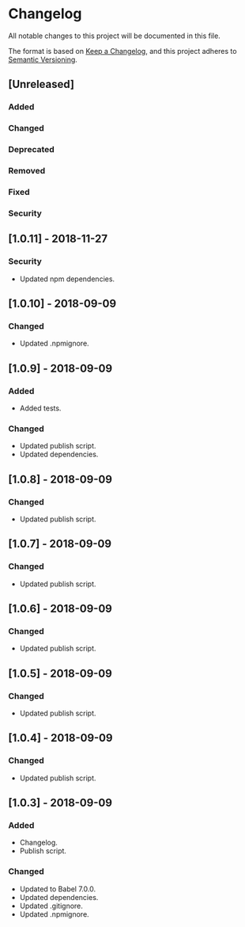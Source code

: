 # Changelog

All notable changes to this project will be documented in this file.

The format is based on [Keep a Changelog](https://keepachangelog.com/en/1.0.0/),
and this project adheres to [Semantic Versioning](https://semver.org/spec/v2.0.0.html).

## [Unreleased]
### Added
### Changed
### Deprecated
### Removed
### Fixed
### Security

## [1.0.11] - 2018-11-27
### Security
- Updated npm dependencies.

## [1.0.10] - 2018-09-09
### Changed
- Updated .npmignore.

## [1.0.9] - 2018-09-09
### Added
- Added tests.

### Changed
- Updated publish script.
- Updated dependencies.

## [1.0.8] - 2018-09-09
### Changed
- Updated publish script.

## [1.0.7] - 2018-09-09
### Changed
- Updated publish script.

## [1.0.6] - 2018-09-09
### Changed
- Updated publish script.

## [1.0.5] - 2018-09-09
### Changed
- Updated publish script.

## [1.0.4] - 2018-09-09
### Changed
- Updated publish script.

## [1.0.3] - 2018-09-09
### Added
- Changelog.
- Publish script.

### Changed
- Updated to Babel 7.0.0.
- Updated dependencies.
- Updated .gitignore.
- Updated .npmignore.
